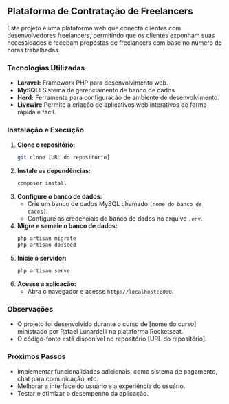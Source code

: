 ## Plataforma de Contratação de Freelancers

Este projeto é uma plataforma web que conecta clientes com desenvolvedores freelancers, permitindo que os clientes exponham suas necessidades e recebam propostas de freelancers com base no número de horas trabalhadas.

 

### Tecnologias Utilizadas

* **Laravel:** Framework PHP para desenvolvimento web.
* **MySQL:** Sistema de gerenciamento de banco de dados.
* **Herd:** Ferramenta para configuração de ambiente de desenvolvimento.
* **Livewire** Permite a criação de aplicativos web interativos de forma rápida e fácil.

### Instalação e Execução

1. **Clone o repositório:**
   ```bash
   git clone [URL do repositório]
   ```
2. **Instale as dependências:**
   ```bash
   composer install
   ```
3. **Configure o banco de dados:**
   * Crie um banco de dados MySQL chamado `[nome do banco de dados]`.
   * Configure as credenciais do banco de dados no arquivo `.env`.
4. **Migre e semeie o banco de dados:**
   ```bash
   php artisan migrate
   php artisan db:seed
   ```
5. **Inicie o servidor:**
   ```bash
   php artisan serve
   ```
6. **Acesse a aplicação:**
   * Abra o navegador e acesse `http://localhost:8000`.

### Observações

* O projeto foi desenvolvido durante o curso de [nome do curso] ministrado por Rafael Lunardelli na plataforma Rocketseat.
* O código-fonte está disponível no repositório [URL do repositório].

### Próximos Passos

* Implementar funcionalidades adicionais, como sistema de pagamento, chat para comunicação, etc.
* Melhorar a interface do usuário e a experiência do usuário.
* Testar e otimizar o desempenho da aplicação.

 
